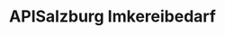 ---
title: "APISalzburg Imkereibedarf"
url: /pfarrwerfen/apisalzburg-imkereibedarf/
shop: Allgemein
---